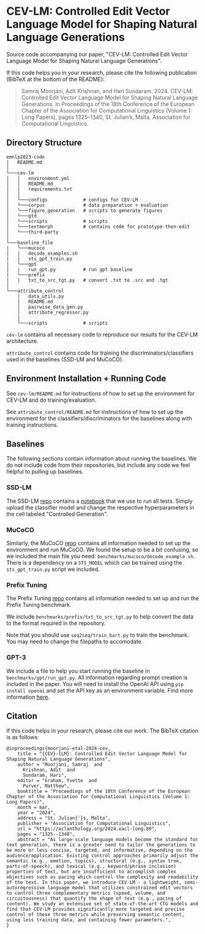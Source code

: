 # CEV-LM: Controlled Edit Vector Language Model for Shaping Natural Language Generations

Source code accompanying our paper, "CEV-LM: Controlled Edit Vector Language Model for Shaping Natural Language Generations".

If this code helps you in your research, please cite the following publication (BibTeX at the bottom of the README):

> Samraj Moorjani, Adit Krishnan, and Hari Sundaram. 2024. CEV-LM: Controlled Edit Vector Language Model for Shaping Natural Language Generations. In Proceedings of the 18th Conference of the European Chapter of the Association for Computational Linguistics (Volume 1: Long Papers), pages 1325–1340, St. Julian’s, Malta. Association for Computational Linguistics.

## Directory Structure

```
emnlp2023-code
│   README.md
│
└───cev-lm
│   │   environment.yml
│   │   README.md
|   |   requirements.txt
│   │
│   └───configs             # configs for CEV-LM
│   └───corpus              # data preparation + evaluation
│   └───figure_generation   # scripts to generate figures
│   └───gtd                 
│   └───scripts             # scripts
│   └───textmorph           # contains code for prototype-then-edit
│   └───third-party         
│   
└───baseline_file
|   └───mucoco
|   |   decode_examples.sh    
|   |   sts_gpt_train.py    
|   └───gpt
|   |   run_gpt.py          # run gpt baseline
|   └───prefix
|   |   txt_to_src_tgt.py   # convert .txt to .src and .tgt
|
└───attribute_control
    │   data_utils.py
    |   README.md
    │   pairwise_data_gen.py
    │   attribute_regressor.py
    |   
    └───scripts             # scripts

```

`cev-lm` contains all necessary code to reproduce our results for the CEV-LM architecture.

`attribute_control` contains code for training the discriminators/classifiers used in the baselines (SSD-LM and MuCoCO).

## Environment Installation + Running Code

See `cev-lm/README.md` for instructions of how to set up the environment for CEV-LM and do training/evaluation.

See `attribute_control/README.md` for instructions of how to set up the environment for the classifiers/discriminators for the baselines along with training instructions.

## Baselines 

The following sections contain information about running the baselines. We do not include code from their repositories, but include any code we feel helpful to pulling up baselines.

### SSD-LM

The SSD-LM [repo](https://github.com/xhan77/ssd-lm) contains a [notebook](https://colab.research.google.com/drive/1vNKqvzzJQp3k89QPuns5ibsq-VNC9wGN?usp=sharing) that we use to run all tests. Simply upload the classifier model and change the respective hyperparameters in the cell labeled "Controlled Generation".

### MuCoCO

Similarly, the MuCoCO [repo](https://github.com/Sachin19/mucoco) contains all information needed to set up the environment and run MuCoCO. We found the setup to be a bit confusing, so we included the main file you need: `benchmarks/mucoco/decode_example.sh`. There is a dependency on a `STS_MODEL` which can be trained using the `sts_gpt_train.py` script we included.

### Prefix Tuning

The Prefix Tuning [repo](https://github.com/XiangLi1999/PrefixTuning) contains all information needed to set up and run the Prefix Tuning benchmark. 

We include `benchmarks/prefix/txt_to_src_tgt.py` to help convert the data to the format required in the repository. 

Note that you should use `seq2seq/train_bart.py` to train the benchmark. You may need to change the filepaths to accomodate.

### GPT-3

We include a file to help you start running the baseline in `benchmarks/gpt/run_gpt.py`. All information regarding prompt creation is included in the paper. You will need to install the OpenAI API using `pip install openai` and set the API key as an environment variable. Find more information [here](https://platform.openai.com/docs/quickstart/add-some-examples).

## Citation
If this code helps in your research, please cite our work. The BibTeX citation is as follows:

```
@inproceedings{moorjani-etal-2024-cev,
    title = "{CEV}-{LM}: Controlled Edit Vector Language Model for Shaping Natural Language Generations",
    author = "Moorjani, Samraj  and
      Krishnan, Adit  and
      Sundaram, Hari",
    editor = "Graham, Yvette  and
      Purver, Matthew",
    booktitle = "Proceedings of the 18th Conference of the European Chapter of the Association for Computational Linguistics (Volume 1: Long Papers)",
    month = mar,
    year = "2024",
    address = "St. Julian{'}s, Malta",
    publisher = "Association for Computational Linguistics",
    url = "https://aclanthology.org/2024.eacl-long.80",
    pages = "1325--1340",
    abstract = "As large-scale language models become the standard for text generation, there is a greater need to tailor the generations to be more or less concise, targeted, and informative, depending on the audience/application. Existing control approaches primarily adjust the semantic (e.g., emotion, topics), structural (e.g., syntax tree, parts-of-speech), and lexical (e.g., keyword/phrase inclusion) properties of text, but are insufficient to accomplish complex objectives such as pacing which control the complexity and readability of the text. In this paper, we introduce CEV-LM - a lightweight, semi-autoregressive language model that utilizes constrained edit vectors to control three complementary metrics (speed, volume, and circuitousness) that quantify the shape of text (e.g., pacing of content). We study an extensive set of state-of-the-art CTG models and find that CEV-LM provides significantly more targeted and precise control of these three metrics while preserving semantic content, using less training data, and containing fewer parameters.",
}
```

